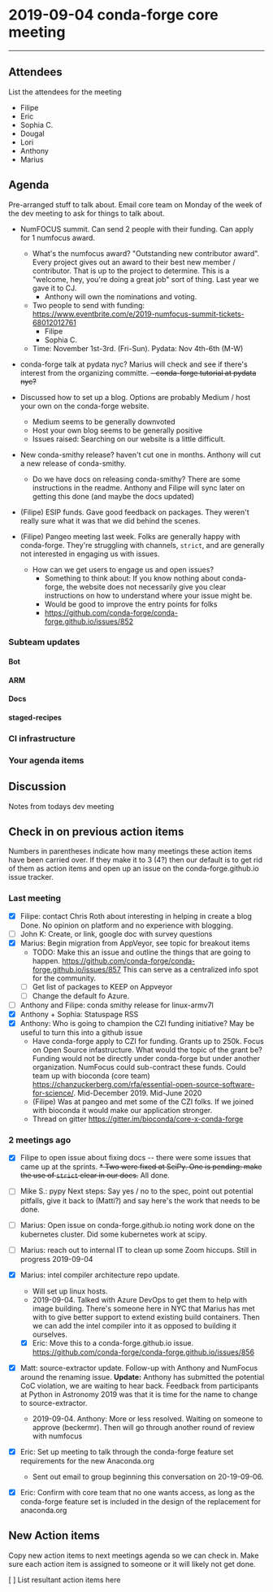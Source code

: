 # 2019-09-04 conda-forge core meeting 

****

## Attendees

List the attendees for the meeting
* Filipe
* Eric
* Sophia C.
* Dougal
* Lori
* Anthony
* Marius

## Agenda
Pre-arranged stuff to talk about. 
Email core team on Monday of the week of the dev meeting to ask for things to talk about.

- NumFOCUS summit. Can send 2 people with their funding. Can apply for 1 numfocus award.
    - What's the numfocus award? "Outstanding new contributor award". Every project gives out an award to their best new member / contributor. That is up to the project to determine. This is a "welcome, hey, you're doing a great job" sort of thing. Last year we gave it to CJ.
        - Anthony will own the nominations and voting.
    - Two people to send with funding:
    https://www.eventbrite.com/e/2019-numfocus-summit-tickets-68012012761
        - Filipe
        - Sophia C.
    - Time: November 1st-3rd. (Fri-Sun). Pydata: Nov 4th-6th (M-W)

- conda-forge talk at pydata nyc? Marius will check and see if there's interest from the organizing committe.
~~- conda-forge tutorial at pydata nyc?~~

* Discussed how to set up a blog. Options are probably Medium / host your own on the conda-forge website. 
    * Medium seems to be generally downvoted
    * Host your own blog seems to be generally positive
    * Issues raised: Searching on our website is a little difficult.

* New conda-smithy release? haven't cut one in months. Anthony will cut a new release of conda-smithy. 
    * Do we have docs on releasing conda-smithy? There are some instructions in the readme. Anthony and Filipe will sync later on getting this done (and maybe the docs updated)

* (Filipe) ESIP funds. Gave good feedback on packages. They weren't really sure what it was that we did behind the scenes.

* (Filipe) Pangeo meeting last week. Folks are generally happy with conda-forge. They're struggling with channels, `strict`, and are generally not interested in engaging us with issues.
    * How can we get users to engage us and open issues? 
        * Something to think about: If you know nothing about conda-forge, the website does not necessarily give you clear instructions on how to understand where your issue might be. 
        * Would be good to improve the entry points for folks
        * https://github.com/conda-forge/conda-forge.github.io/issues/852


### Subteam updates

#### Bot

#### ARM

#### Docs

#### staged-recipes

### CI infrastructure

### Your agenda items

## Discussion
Notes from todays dev meeting 



## Check in on previous action items
Numbers in parentheses indicate how many meetings these action items have been carried over. If they make it to 3 (4?) then our default is to get rid of them as action items and open up an issue on the conda-forge.github.io issue tracker.

### Last meeting
* [x] Filipe: contact Chris Roth about interesting in helping in create a blog
      Done. No opinion on platform and no experience with blogging.
* [ ] John K: Create, or link, google doc with survey questions 
* [x] Marius: Begin migration from AppVeyor, see topic for breakout items
    * TODO: Make this an issue and outline the things that are going to happen. 
    https://github.com/conda-forge/conda-forge.github.io/issues/857
    This can serve as a centralized info spot for the community.
    * [ ] Get list of packages to KEEP on Appveyor
    * [ ] Change the default fo Azure.
* [ ] Anthony and Filipe: conda smithy release for linux-armv7l
* [x] Anthony + Sophia: Statuspage RSS
* [x] Anthony: Who is going to champion the CZI funding initiative? May be useful to turn this into a github issue
    * Have conda-forge apply to CZI for funding. Grants up to 250k. Focus on Open Source infastructure. What would the topic of the grant be? Funding would not be directly under conda-forge but under another organization. NumFocus could sub-contract these funds. Could team up with bioconda (core team) https://chanzuckerberg.com/rfa/essential-open-source-software-for-science/. Mid-December 2019. Mid-June 2020
    * (Filipe) Was at pangeo and met some of the CZI folks. 
    If we joined with bioconda it would make our application stronger.
    * Thread on gitter https://gitter.im/bioconda/core-x-conda-forge

### 2 meetings ago
* [X] Filipe to open issue about fixing docs -- there were some issues that came up at the sprints.
    ~~* Two were fixed at SciPy. One is pending: make the use of `strict` clear in our docs.~~
    All done.
* [ ] Mike S.:  pypy Next steps: Say yes / no to the spec, point out potential pitfalls, give it back to (Matti?) and say here's the work that needs to be done.
* [ ] Marius: Open issue on conda-forge.github.io noting work done on the kubernetes cluster. Did some kubernetes work at scipy.
* [ ] Marius: reach out to internal IT to clean up some Zoom hiccups. Still in progress 2019-09-04
* [x] Marius: intel compiler architecture repo update.
    * Will set up linux hosts.
    * 2019-09-04. Talked with Azure DevOps to get them to help with image building. There's someone here in NYC that Marius has met with to give better support to extend existing build containers. Then we can add the intel compiler into it as opposed to building it ourselves.
    * [x] Eric: Move this to a conda-forge.github.io issue.
      https://github.com/conda-forge/conda-forge.github.io/issues/856
* [x] Matt: source-extractor update. Follow-up with Anthony and NumFocus around the renaming issue. **Update:** Anthony has submitted the potential CoC violation, we are waiting to hear back. Feedback from participants at Python in Astronomy 2019 was that it is time for the name to change to source-extractor.
    * 2019-09-04. Anthony: More or less resolved. Waiting on someone to approve (beckermr). Then will go through another round of review with numfocus
* [x] Eric: Set up meeting to talk through the conda-forge feature set requirements for the new Anaconda.org
    * Sent out email to group beginning this conversation on 20-19-09-06.
* [x] Eric: Confirm with core team that no one wants access, as long as the conda-forge feature set is included in the design of the replacement for anaconda.org



## New Action items
Copy new action items to next meetings agenda so we can check in. 
Make sure each action item is assigned to someone or it will likely not get done.

[ ]  List resultant action items here


